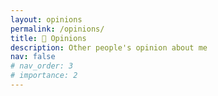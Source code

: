 ```yaml
---
layout: opinions
permalink: /opinions/
title: 💬 Opinions
description: Other people's opinion about me
nav: false
# nav_order: 3
# importance: 2
---
```


